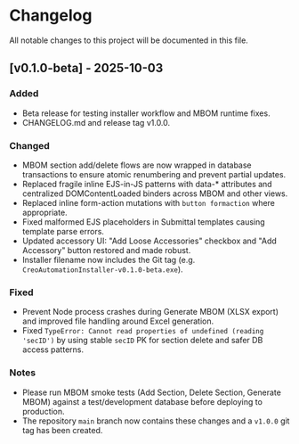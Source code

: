 # Changelog

All notable changes to this project will be documented in this file.

## [v0.1.0-beta] - 2025-10-03
### Added
- Beta release for testing installer workflow and MBOM runtime fixes.
- CHANGELOG.md and release tag v1.0.0.

### Changed
- MBOM section add/delete flows are now wrapped in database transactions to ensure atomic renumbering and prevent partial updates.
- Replaced fragile inline EJS-in-JS patterns with data-* attributes and centralized DOMContentLoaded binders across MBOM and other views.
- Replaced inline form-action mutations with `button formaction` where appropriate.
- Fixed malformed EJS placeholders in Submittal templates causing template parse errors.
- Updated accessory UI: "Add Loose Accessories" checkbox and "Add Accessory" button restored and made robust.
- Installer filename now includes the Git tag (e.g. `CreoAutomationInstaller-v0.1.0-beta.exe`).

### Fixed
- Prevent Node process crashes during Generate MBOM (XLSX export) and improved file handling around Excel generation.
- Fixed `TypeError: Cannot read properties of undefined (reading 'secID')` by using stable `secID` PK for section delete and safer DB access patterns.

### Notes
- Please run MBOM smoke tests (Add Section, Delete Section, Generate MBOM) against a test/development database before deploying to production.
- The repository `main` branch now contains these changes and a `v1.0.0` git tag has been created.
